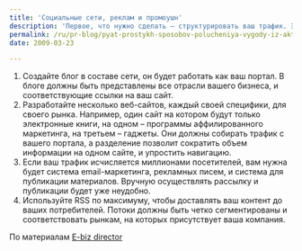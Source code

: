 ```yaml
---
title: 'Социальные сети, реклам и промоушн'
description: 'Первое, что нужно сделать – структурировать ваш трафик. Это значит, что вы должны разделить свою сеть на отдельные сегменты рынка. Те, кто интересуется книгами и информацией, будут охвачены вашими электронными книгами, а те, кому интересна  работа на дому, получат информацию об аффилированном маркетинге  и  Интернет-маркетинге. Тогда ваш промоушн и маркетинг будут лучше нацелены на аудиторию.'
permalink: /ru/pr-blog/pyat-prostykh-sposobov-polucheniya-vygody-iz-aktivnosti-v-sotsialnykh-setyakh
date: 2009-03-23

---
```


<ol>
<li>Создайте блог в составе сети, он будет работать как ваш портал. В блоге должны быть представлены все отрасли вашего бизнеса, и соответствующие ссылки на ваш сайт.  </li>
<li>Разработайте несколько веб-сайтов, каждый своей специфики, для своего рынка. Например, один сайт на котором будут только электронные книги, на одном – программы аффилированного маркетинга, на третьем – гаджеты. Они должны собирать трафик с вашего портала, а разделение позволит сократить объем информации на одном сайте, и упростить навигацию. </li>
<li> Если ваш трафик исчисляется миллионами посетителей, вам нужна будет система email-маркетинга, рекламных писем, и система для публикации материалов. Вручную осуществлять рассылку и публикации будет уже неудобно. </li>
<li> Используйте RSS по максимуму, чтобы доставлять ваш контент до ваших потребителей. Потоки должны быть четко сегментированы и соответствовать рынкам, на которых присутствует ваша компания. </li></ol>

По материалам <a href="http://www.e-bizdir.com">E-biz director</a>

